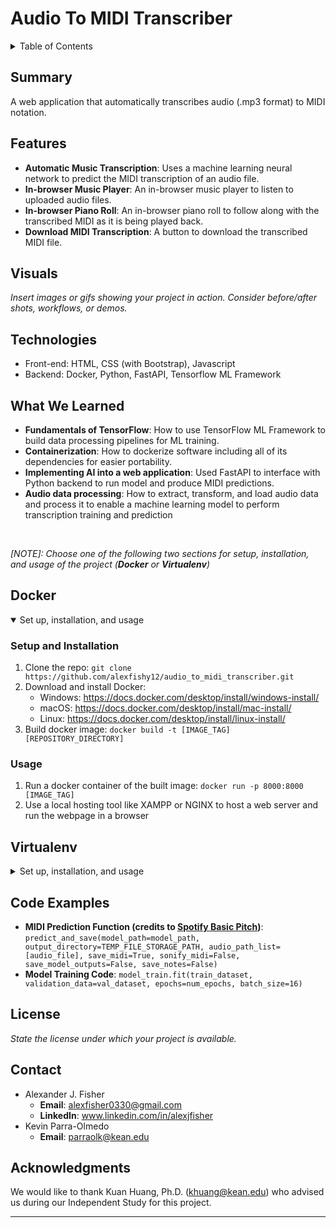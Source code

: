 # Audio To MIDI Transcriber

<details>
<summary>Table of Contents</summary>
  
1. [Summary](#summary)
2. [Features](#features)
3. [Visuals](#visuals)
4. [Technologies](#technologies)
5. [What I Learned](#what-i-learned)
6. [Setup and Installation](#setup-and-installation)
7. [Usage](#usage)
8. [Code Examples](#code-examples)
9. [How to Contribute](#how-to-contribute)
10. [License](#license)
11. [Contact](#contact)
12. [Acknowledgments](#acknowledgments)

</details>

## Summary
A web application that automatically transcribes audio (.mp3 format) to MIDI notation.

## Features
- **Automatic Music Transcription**: Uses a machine learning neural network to predict the MIDI transcription of an audio file.
- **In-browser Music Player**: An in-browser music player to listen to uploaded audio files.
- **In-browser Piano Roll**: An in-browser piano roll to follow along with the transcribed MIDI as it is being played back.
- **Download MIDI Transcription**: A button to download the transcribed MIDI file.

## Visuals
*Insert images or gifs showing your project in action. Consider before/after shots, workflows, or demos.*

## Technologies
- Front-end: HTML, CSS (with Bootstrap), Javascript
- Backend: Docker, Python, FastAPI, Tensorflow ML Framework

## What We Learned
- **Fundamentals of TensorFlow**: How to use TensorFlow ML Framework to build data processing pipelines for ML training.
- **Containerization**: How to dockerize software including all of its dependencies for easier portability.
- **Implementing AI into a web application**: Used FastAPI to interface with Python backend to run model and produce MIDI predictions.
- **Audio data processing**: How to extract, transform, and load audio data and process it to enable a machine learning model to perform transcription training and prediction

<br>

*[NOTE]: Choose one of the following two sections for setup, installation, and usage of the project (**Docker** or **Virtualenv**)*
## Docker
<details open>
<summary>Set up, installation, and usage</summary>
  
### Setup and Installation
1. Clone the repo: `git clone https://github.com/alexfishy12/audio_to_midi_transcriber.git`
2. Download and install Docker:
   - Windows:  https://docs.docker.com/desktop/install/windows-install/
   - macOS: https://docs.docker.com/desktop/install/mac-install/
   - Linux: https://docs.docker.com/desktop/install/linux-install/
3. Build docker image: `docker build -t [IMAGE_TAG] [REPOSITORY_DIRECTORY]`

### Usage
1. Run a docker container of the built image: `docker run -p 8000:8000 [IMAGE_TAG]`
2. Use a local hosting tool like XAMPP or NGINX to host a web server and run the webpage in a browser

</details>

## Virtualenv
<details>
<summary>Set up, installation, and usage</summary>

### Setup and Installation
1. Clone the repo: `git clone https://github.com/alexfishy12/audio_to_midi_transcriber.git`
2. Create and activate virtual environment:
    - `pip install virtualenv`
    - `virtualenv [ENVIRONMENT_NAME]`
    - Windows: `.\[ENVIRONMENT_NAME]\Scripts\activate` || Unix/Mac: `source [ENVIRONMENT_NAME]/bin/activate`
4. Install dependencies: `pip install requirements.txt`

### Usage
1. Run python backend: `python src/app.py`
2. Use a local hosting tool like XAMPP or NGINX to host a web server and run the webpage in a browser

</details>

## Code Examples
- **MIDI Prediction Function (credits to [Spotify Basic Pitch](https://github.com/spotify/basic-pitch))**: `predict_and_save(model_path=model_path, output_directory=TEMP_FILE_STORAGE_PATH, audio_path_list=[audio_file], save_midi=True, sonify_midi=False, save_model_outputs=False, save_notes=False)`
- **Model Training Code**: `model_train.fit(train_dataset, validation_data=val_dataset, epochs=num_epochs, batch_size=16)`

## License
*State the license under which your project is available.*

## Contact
- Alexander J. Fisher
  - **Email**: alexfisher0330@gmail.com
  - **LinkedIn**: www.linkedin.com/in/alexjfisher
- Kevin Parra-Olmedo
  - **Email**: parraolk@kean.edu 

## Acknowledgments
We would like to thank Kuan Huang, Ph.D. (khuang@kean.edu) who advised us during our Independent Study for this project.

---
